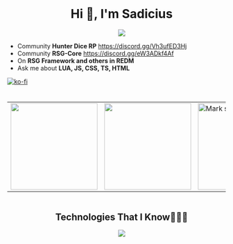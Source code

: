 <div id="user-content-toc">
  <ul align="center">
    <summary><h1 style="display: inline-block">Hi 👋, I'm Sadicius</h1></summary>
    <a href="https://linktr.ee/sadicius">
    <img src="https://img.shields.io/badge/-Linktr-000000?style=flat-square&logo=github&logoColor=white">
    </a>
  </ul>
  </p>
</div>

- Community **Hunter Dice RP** https://discord.gg/Vh3ufED3Hj
- Community **RSG-Core** https://discord.gg/eW3ADkf4Af
- On **RSG Framework and others in REDM**
- Ask me about **LUA, JS, CSS, TS, HTML**

[![ko-fi](https://ko-fi.com/img/githubbutton_sm.svg)](https://ko-fi.com/P5P5X6OMW)
#
<div align="center">
  <table>
    <tr>
      <td><img height="200px" src="https://github-readme-stats.vercel.app/api?username=Sadicius&show_icons=true&theme=dark" /></td>
      <td><img height="200px" src="https://github-readme-stats.vercel.app/api/top-langs/?username=Sadicius&layout=compact&show_icons=true&theme=dark" /></td>
      <td><img height="200px" title="🔥 Get streak stats for your profile at git.io/streak-stats" alt="Mark streak" src="https://github-readme-streak-stats.herokuapp.com/?user=Sadicius&theme=dark&hide_border=false" /></td>
    </tr>
  </table>
</div>

<div id="user-content-toc">
  <ul align="center">
    <summary><h2 style="display: inline-block">Technologies That I Know👨🏻‍💻</h2></summary>
    <a href="https://skillicons.dev">
      <img src="https://skillicons.dev/icons?i=discord,github,lua,html,js,css,mysql,vscode&perline=14" />
    </a>
  </ul>
</div>
